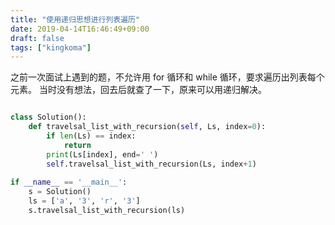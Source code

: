 ```yaml
---
title: "使用递归思想进行列表遍历"
date: 2019-04-14T16:46:49+09:00
draft: false
tags: ["kingkoma"]
---
```


之前一次面试上遇到的题，不允许用 for 循环和 while 循环，要求遍历出列表每个元素。
当时没有想法，回去后就查了一下，原来可以用递归解决。

``` python

class Solution():
    def travelsal_list_with_recursion(self, Ls, index=0):
        if len(Ls) == index:
            return
        print(Ls[index], end=' ')
        self.travelsal_list_with_recursion(Ls, index+1)
        
if __name__ == '__main__':
    s = Solution()
    ls = ['a', '3', 'r', '3']
    s.travelsal_list_with_recursion(ls)          
```
